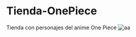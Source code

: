 # Tienda-OnePiece
Tienda con personajes del anime One Piece
![aa](https://user-images.githubusercontent.com/66681577/189991942-c09ce573-8d41-4ccb-99bd-2a7a42dcbad2.PNG)
